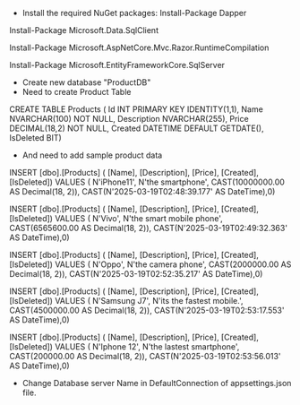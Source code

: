 - Install the required NuGet packages:
Install-Package Dapper

Install-Package Microsoft.Data.SqlClient

Install-Package Microsoft.AspNetCore.Mvc.Razor.RuntimeCompilation

Install-Package Microsoft.EntityFrameworkCore.SqlServer

- Create new database "ProductDB"
- Need to create Product Table

CREATE TABLE Products ( 
Id INT PRIMARY KEY IDENTITY(1,1),
Name NVARCHAR(100) NOT NULL,
Description NVARCHAR(255),
Price DECIMAL(18,2) NOT NULL, 
Created DATETIME DEFAULT GETDATE(),
IsDeleted BIT)

- And need to add sample product data

INSERT [dbo].[Products] ( [Name], [Description], [Price], [Created],[IsDeleted]) VALUES ( N'iPhone11', N'the smartphone', CAST(10000000.00 AS Decimal(18, 2)), CAST(N'2025-03-19T02:48:39.177' AS DateTime),0)

INSERT [dbo].[Products] ( [Name], [Description], [Price], [Created],[IsDeleted]) VALUES ( N'Vivo', N'the smart mobile phone', CAST(6565600.00 AS Decimal(18, 2)), CAST(N'2025-03-19T02:49:32.363' AS DateTime),0)

INSERT [dbo].[Products] ( [Name], [Description], [Price], [Created],[IsDeleted]) VALUES ( N'Oppo', N'the camera phone', CAST(2000000.00 AS Decimal(18, 2)), CAST(N'2025-03-19T02:52:35.217' AS DateTime),0)

INSERT [dbo].[Products] ( [Name], [Description], [Price], [Created],[IsDeleted]) VALUES ( N'Samsung J7', N'its the fastest mobile.', CAST(4500000.00 AS Decimal(18, 2)), CAST(N'2025-03-19T02:53:17.553' AS DateTime),0)

INSERT [dbo].[Products] ( [Name], [Description], [Price], [Created],[IsDeleted]) VALUES ( N'Iphone 12', N'the lastest smartphone', CAST(200000.00 AS Decimal(18, 2)), CAST(N'2025-03-19T02:53:56.013' AS DateTime),0)


- Change Database server Name in DefaultConnection of appsettings.json file.





